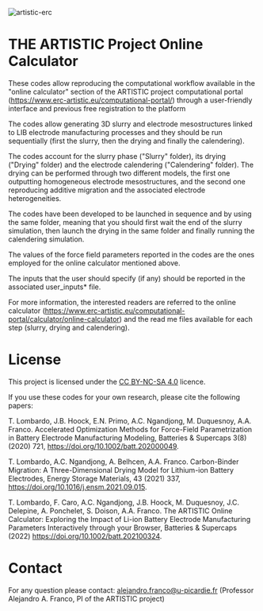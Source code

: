 ![artistic-erc](https://user-images.githubusercontent.com/50483699/86449612-b9113980-bd18-11ea-8ee0-ddd5cf7326a4.png)

THE ARTISTIC Project Online Calculator
========================================================

These codes allow reproducing the computational workflow available in the "online calculator" section of the ARTISTIC project computational portal (https://www.erc-artistic.eu/computational-portal/) through a user-friendly interface and previous free registration to the platform

The codes allow generating 3D slurry and electrode mesostructures linked to LIB electrode manufacturing processes and they should be run sequentially (first the slurry, then the drying and finally the calendering).

The codes account for the slurry phase ("Slurry" folder), its drying ("Drying" folder) and the electrode calendering ("Calendering" folder). The drying can be performed through two different models, the first one outputting homogeneous electrode mesostructures, and the second one reproducing additive migration and the associated electrode heterogeneities.

The codes have been developed to be launched in sequence and by using the same folder, meaning that you should first wait the end of the slurry simulation, then launch the drying in the same folder and finally running the calendering simulation.

The values of the force field parameters reported in the codes are the ones employed for the online calculator mentioned above.

The inputs that the user should specify (if any) should be reported in the associated user_inputs* file.

For more information, the interested readers are referred to the online calculator (https://www.erc-artistic.eu/computational-portal/calculator/online-calculator) and the read me files available for each step (slurry, drying and calendering).

License
========================================================

This project is licensed under the [CC BY-NC-SA 4.0](https://creativecommons.org/licenses/by-nc-sa/4.0/) licence.

If you use these codes for your own research, please cite the following papers:

T. Lombardo, J.B. Hoock, E.N. Primo, A.C. Ngandjong, M. Duquesnoy, A.A. Franco. Accelerated Optimization Methods for Force-Field Parametrization in Battery Electrode Manufacturing Modeling, Batteries & Supercaps 3(8) (2020) 721, https://doi.org/10.1002/batt.202000049.

T. Lombardo, A.C. Ngandjong, A. Belhcen, A.A. Franco. Carbon-Binder Migration: A Three-Dimensional Drying Model for Lithium-ion Battery Electrodes, Energy Storage Materials, 43 (2021) 337, https://doi.org/10.1016/j.ensm.2021.09.015.

T. Lombardo, F. Caro, A.C. Ngandjong, J.B. Hoock, M. Duquesnoy, J.C. Delepine, A. Ponchelet, S. Doison, A.A. Franco. The ARTISTIC Online Calculator: Exploring the Impact of Li-ion Battery Electrode Manufacturing Parameters Interactively through your Browser, Batteries & Supercaps (2022) https://doi.org/10.1002/batt.202100324.

Contact
========================================================

For any question please contact:
alejandro.franco@u-picardie.fr (Professor Alejandro A. Franco, PI of the ARTISTIC project)
